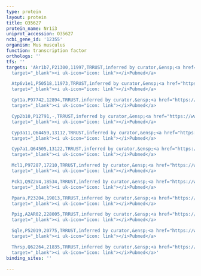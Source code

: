 ```yaml
---
type: protein
layout: protein
title: O35627
protein_name: Nr1i3
uniprot_accession: O35627
ncbi_gene_id: '12355'
organism: Mus musculus
function: transcription factor
orthologs: ''
tfs: ''
targets: 'Akr1b7,P21300,11997,TRRUST,inferred by curator,&ensp;<a href="https://www.ncbi.nlm.nih.gov/pubmed/?term=19542321%5Buid%5D+OR+29087512%5Buid%5D"
  target="_blank"><i uk-icon="icon: link"></i>Pubmed</a>

  Atp6v1e1,P50518,11973,TRRUST,inferred by curator,&ensp;<a href="https://www.ncbi.nlm.nih.gov/pubmed/?term=21768169%5Buid%5D+OR+29087512%5Buid%5D"
  target="_blank"><i uk-icon="icon: link"></i>Pubmed</a>

  Cpt1a,P97742,12894,TRRUST,inferred by curator,&ensp;<a href="https://www.ncbi.nlm.nih.gov/pubmed/?term=12464260%5Buid%5D+OR+29087512%5Buid%5D"
  target="_blank"><i uk-icon="icon: link"></i>Pubmed</a>

  Cyp2b10,P12791,-,TRRUST,inferred by curator,&ensp;<a href="https://www.ncbi.nlm.nih.gov/pubmed/?term=12571232%5Buid%5D+OR+25542016%5Buid%5D+OR+29087512%5Buid%5D"
  target="_blank"><i uk-icon="icon: link"></i>Pubmed</a>

  Cyp3a11,Q64459,13112,TRRUST,inferred by curator,&ensp;<a href="https://www.ncbi.nlm.nih.gov/pubmed/?term=11114890%5Buid%5D+OR+29087512%5Buid%5D"
  target="_blank"><i uk-icon="icon: link"></i>Pubmed</a>

  Cyp7a1,Q64505,13122,TRRUST,inferred by curator,&ensp;<a href="https://www.ncbi.nlm.nih.gov/pubmed/?term=16492670%5Buid%5D+OR+29087512%5Buid%5D"
  target="_blank"><i uk-icon="icon: link"></i>Pubmed</a>

  Mcl1,P97287,17210,TRRUST,inferred by curator,&ensp;<a href="https://www.ncbi.nlm.nih.gov/pubmed/?term=16799968%5Buid%5D+OR+29087512%5Buid%5D"
  target="_blank"><i uk-icon="icon: link"></i>Pubmed</a>

  Pck1,Q9Z2V4,18534,TRRUST,inferred by curator,&ensp;<a href="https://www.ncbi.nlm.nih.gov/pubmed/?term=12464260%5Buid%5D+OR+29087512%5Buid%5D"
  target="_blank"><i uk-icon="icon: link"></i>Pubmed</a>

  Ppara,P23204,19013,TRRUST,inferred by curator,&ensp;<a href="https://www.ncbi.nlm.nih.gov/pubmed/?term=19708687%5Buid%5D+OR+29087512%5Buid%5D"
  target="_blank"><i uk-icon="icon: link"></i>Pubmed</a>

  Ppig,A2AR02,228005,TRRUST,inferred by curator,&ensp;<a href="https://www.ncbi.nlm.nih.gov/pubmed/?term=12464260%5Buid%5D+OR+29087512%5Buid%5D"
  target="_blank"><i uk-icon="icon: link"></i>Pubmed</a>

  Sqle,P52019,20775,TRRUST,inferred by curator,&ensp;<a href="https://www.ncbi.nlm.nih.gov/pubmed/?term=12464260%5Buid%5D+OR+29087512%5Buid%5D"
  target="_blank"><i uk-icon="icon: link"></i>Pubmed</a>

  Thrsp,Q62264,21835,TRRUST,inferred by curator,&ensp;<a href="https://www.ncbi.nlm.nih.gov/pubmed/?term=20185760%5Buid%5D+OR+29087512%5Buid%5D"
  target="_blank"><i uk-icon="icon: link"></i>Pubmed</a>'
binding_sites: ''

---
```

